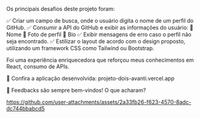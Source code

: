 Os principais desafios deste projeto foram:

✅ Criar um campo de busca, onde o usuário digita o nome de um perfil do GitHub.
✅ Consumir a API do GitHub e exibir as informações do usuário:
🔹 Nome
🔹 Foto de perfil
🔹 Bio
✅ Exibir mensagens de erro caso o perfil não seja encontrado.
✅ Estilizar o layout de acordo com o design proposto, utilizando um framework CSS como Tailwind ou Bootstrap.

Foi uma experiência enriquecedora que reforçou meus conhecimentos em React, consumo de APIs.

🔗 Confira a aplicação desenvolvida: projeto-dois-avanti.vercel.app

📢 Feedbacks são sempre bem-vindos! O que acharam?

https://github.com/user-attachments/assets/2a33fb26-f623-4570-8adc-dc744bbabcd5

